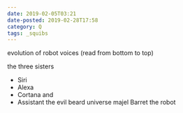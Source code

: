 ```yaml
---
date: 2019-02-05T03:21
date-posted: 2019-02-28T17:58
category: Q
tags: _squibs
---
```


evolution of robot voices
(read from bottom to top)

the three sisters
- Siri
- Alexa
- Cortana
and
- Assistant
the evil beard universe
majel Barret
the robot

